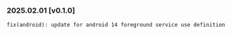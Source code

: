 ### 2025.02.01 [v0.1.0]

```
fix(android): update for android 14 foreground service use definition
```

